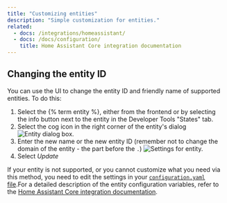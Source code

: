 ```yaml
---
title: "Customizing entities"
description: "Simple customization for entities."
related:
  - docs: /integrations/homeassistant/
  - docs: /docs/configuration/
    title: Home Assistant Core integration documentation
---
```


## Changing the entity ID

You can use the UI to change the entity ID and friendly name of supported entities. To do this:

1. Select the {% term entity %}, either from the frontend or by selecting the info button next to the entity in the Developer Tools "States" tab.
2. Select the cog icon in the right corner of the entity's dialog
![Entity dialog box.](/images/docs/configuration/customizing-entity-dialog.png)
3. Enter the new name or the new entity ID (remember not to change the domain of the entity - the part before the `.`)
![Settings for entity.](/images/docs/configuration/customizing-entity.png)
4. Select *Update*

If your entity is not supported, or you cannot customize what you need via this method, you need to edit the settings in your [`configuration.yaml` file](/docs/configuration/).For a detailed description of the entity configuration variables, refer to the [Home Assistant Core integration documentation](/integrations/homeassistant/).
